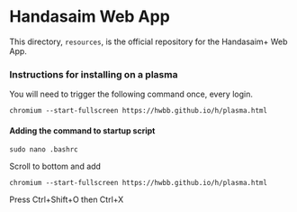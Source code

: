 # Handasaim Web App
This directory, `resources`, is the official repository for the Handasaim+ Web App.

### Instructions for installing on a plasma
You will need to trigger the following command once, every login.
```
chromium --start-fullscreen https://hwbb.github.io/h/plasma.html
```
#### Adding the command to startup script
```
sudo nano .bashrc
```
Scroll to bottom and add
```
chromium --start-fullscreen https://hwbb.github.io/h/plasma.html
```
Press Ctrl+Shift+O then Ctrl+X